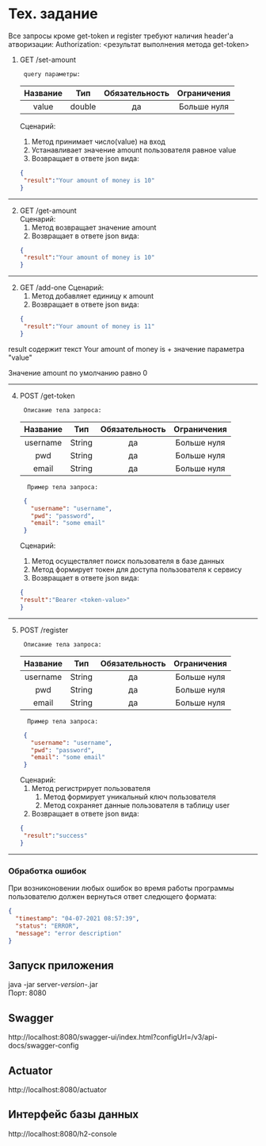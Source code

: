 # Тех. задание

Все запросы кроме get-token и register требуют наличия header'a атворизации:
Authorization: <результат выполнения метода get-token>

1. GET /set-amount  
   ```
    query параметры:
   ```
   | Название      | Тип       | Обязательность       | Ограничения                  |
   | :-----------: |:---------:|:--------------------:|:----------------------------:|
   | value         | double    | да                   | Больше нуля                  |
   
   Сценарий:  
   1. Метод принимает число(value) на вход  
   2. Устанавливает значение amount пользователя равное value    
   3. Возвращает в ответе json вида:  
   ```json
   {  
    "result":"Your amount of money is 10"  
   }  
   ```  
---
2. GET /get-amount   
Сценарий:
   1. Метод возвращает значение amount
   2. Возвращает в ответе json вида:
   ```json
   {
    "result":"Your amount of money is 10"
   }
   ```

---
2. GET /add-one
Сценарий:
   1. Метод добавляет единицу к amount
   2. Возвращает в ответе json вида:
   ```json
   {
    "result":"Your amount of money is 11"
   }
   ```

result содержит текст Your amount of money is + значение параметра "value"

Значение amount по умолчанию равно 0

---
4. POST /get-token
   ```
    Описание тела запроса:
   ```
   | Название      | Тип       | Обязательность       | Ограничения                  |
   | :-----------: |:---------:|:--------------------:|:----------------------------:|
   | username      | String    | да                   | Больше нуля                  |
   | pwd           | String    | да                   | Больше нуля                  |
   | email         | String    | да                   | Больше нуля                  |
   ```
     Пример тела запроса:
   ```
   ```json
    {
      "username": "username",
      "pwd": "password",
      "email": "some email"
    }
   ```

   Сценарий:
   1. Метод осуществляет поиск пользователя в базе данных
   2. Метод формирует токен для доступа пользователя к сервису
   3. Возвращает в ответе json вида:
   ```json
   {
   "result":"Bearer <token-value>"
   }
   ```

---

5. POST /register
   ```
    Описание тела запроса:
   ```
   | Название      | Тип       | Обязательность       | Ограничения                  |
      | :-----------: |:---------:|:--------------------:|:----------------------------:|
   | username      | String    | да                   | Больше нуля                  |
   | pwd           | String    | да                   | Больше нуля                  |
   | email         | String    | да                   | Больше нуля                  |
   ```
     Пример тела запроса:
   ```
   ```json
    {
      "username": "username",
      "pwd": "password",
      "email": "some email"
    }
   ```
   Сценарий:
   1. Метод регистрирует пользователя
      1. Метод формирует уникальный ключ пользователя
      2. Метод сохраняет данные пользователя в таблицу user
   2. Возвращает в ответе json вида:
   ```json
   {
    "result":"success"
   }
   ```
---
### Обработка ошибок  
   При возниконовении любых ошибок во время работы программы пользователю должен вернуться ответ следющего формата:  
   ```json
   {
     "timestamp": "04-07-2021 08:57:39",
     "status": "ERROR",
     "message": "error description"
   }
   ```

## Запуск приложения
java -jar server-*version*-.jar  
Порт: 8080

## Swagger

http://localhost:8080/swagger-ui/index.html?configUrl=/v3/api-docs/swagger-config

## Actuator

http://localhost:8080/actuator

## Интерфейс базы данных

http://localhost:8080/h2-console